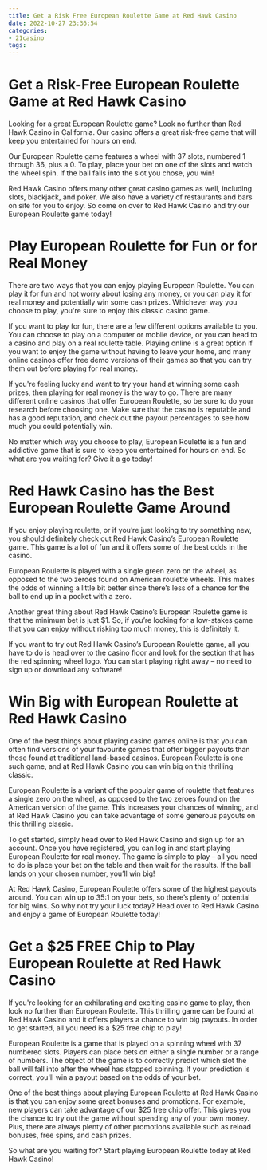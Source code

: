 ```yaml
---
title: Get a Risk Free European Roulette Game at Red Hawk Casino 
date: 2022-10-27 23:36:54
categories:
- 21casino
tags:
---
```



#  Get a Risk-Free European Roulette Game at Red Hawk Casino 

Looking for a great European Roulette game? Look no further than Red Hawk Casino in California. Our casino offers a great risk-free game that will keep you entertained for hours on end.

Our European Roulette game features a wheel with 37 slots, numbered 1 through 36, plus a 0. To play, place your bet on one of the slots and watch the wheel spin. If the ball falls into the slot you chose, you win!

Red Hawk Casino offers many other great casino games as well, including slots, blackjack, and poker. We also have a variety of restaurants and bars on site for you to enjoy. So come on over to Red Hawk Casino and try our European Roulette game today!

#  Play European Roulette for Fun or for Real Money 

There are two ways that you can enjoy playing European Roulette. You can play it for fun and not worry about losing any money, or you can play it for real money and potentially win some cash prizes. Whichever way you choose to play, you're sure to enjoy this classic casino game.

If you want to play for fun, there are a few different options available to you. You can choose to play on a computer or mobile device, or you can head to a casino and play on a real roulette table. Playing online is a great option if you want to enjoy the game without having to leave your home, and many online casinos offer free demo versions of their games so that you can try them out before playing for real money.

If you're feeling lucky and want to try your hand at winning some cash prizes, then playing for real money is the way to go. There are many different online casinos that offer European Roulette, so be sure to do your research before choosing one. Make sure that the casino is reputable and has a good reputation, and check out the payout percentages to see how much you could potentially win.

No matter which way you choose to play, European Roulette is a fun and addictive game that is sure to keep you entertained for hours on end. So what are you waiting for? Give it a go today!

#  Red Hawk Casino has the Best European Roulette Game Around 

If you enjoy playing roulette, or if you’re just looking to try something new, you should definitely check out Red Hawk Casino’s European Roulette game. This game is a lot of fun and it offers some of the best odds in the casino.

European Roulette is played with a single green zero on the wheel, as opposed to the two zeroes found on American roulette wheels. This makes the odds of winning a little bit better since there’s less of a chance for the ball to end up in a pocket with a zero.

Another great thing about Red Hawk Casino’s European Roulette game is that the minimum bet is just $1. So, if you’re looking for a low-stakes game that you can enjoy without risking too much money, this is definitely it.

If you want to try out Red Hawk Casino’s European Roulette game, all you have to do is head over to the casino floor and look for the section that has the red spinning wheel logo. You can start playing right away – no need to sign up or download any software!

#  Win Big with European Roulette at Red Hawk Casino 

One of the best things about playing casino games online is that you can often find versions of your favourite games that offer bigger payouts than those found at traditional land-based casinos. European Roulette is one such game, and at Red Hawk Casino you can win big on this thrilling classic.

European Roulette is a variant of the popular game of roulette that features a single zero on the wheel, as opposed to the two zeroes found on the American version of the game. This increases your chances of winning, and at Red Hawk Casino you can take advantage of some generous payouts on this thrilling classic.

To get started, simply head over to Red Hawk Casino and sign up for an account. Once you have registered, you can log in and start playing European Roulette for real money. The game is simple to play – all you need to do is place your bet on the table and then wait for the results. If the ball lands on your chosen number, you’ll win big!

At Red Hawk Casino, European Roulette offers some of the highest payouts around. You can win up to 35:1 on your bets, so there’s plenty of potential for big wins. So why not try your luck today? Head over to Red Hawk Casino and enjoy a game of European Roulette today!

#  Get a $25 FREE Chip to Play European Roulette at Red Hawk Casino

If you're looking for an exhilarating and exciting casino game to play, then look no further than European Roulette. This thrilling game can be found at Red Hawk Casino and it offers players a chance to win big payouts. In order to get started, all you need is a $25 free chip to play!

European Roulette is a game that is played on a spinning wheel with 37 numbered slots. Players can place bets on either a single number or a range of numbers. The object of the game is to correctly predict which slot the ball will fall into after the wheel has stopped spinning. If your prediction is correct, you'll win a payout based on the odds of your bet.

One of the best things about playing European Roulette at Red Hawk Casino is that you can enjoy some great bonuses and promotions. For example, new players can take advantage of our $25 free chip offer. This gives you the chance to try out the game without spending any of your own money. Plus, there are always plenty of other promotions available such as reload bonuses, free spins, and cash prizes.

So what are you waiting for? Start playing European Roulette today at Red Hawk Casino!